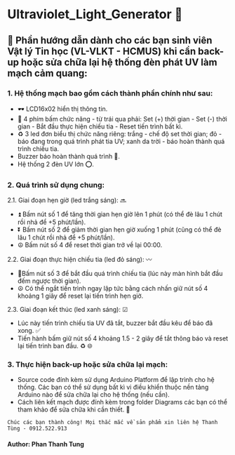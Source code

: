 # Ultraviolet_Light_Generator 💜
## 🔰 Phần hướng dẫn dành cho các bạn sinh viên Vật lý Tin học (VL-VLKT - HCMUS) khi cần back-up hoặc sửa chữa lại hệ thống đèn phát UV làm mạch cảm quang:

### 1. Hệ thống mạch bao gồm cách thành phần chính như sau:
- 🕶 LCD16x02 hiển thị thông tin.
- 💠 4 phím bấm chức năng - từ trái qua phải: Set (+) thời gian - Set (-) thời gian - Bắt đầu thực hiện chiếu tia - Reset tiến trình bất kì.
- ♻ 3 led đơn biểu thị chức năng riêng: trắng - chế độ set thời gian; đỏ - báo đang trong quá trình phát tia UV; xanh da trời - báo hoàn thành quá trình chiếu tia.
- Buzzer báo hoàn thành quá trình 💢.
- Hệ thống 2 đèn UV lớn ⭕.

### 2. Quá trình sử dụng chung:
2.1. Giai đoạn hẹn giờ (led trắng sáng): 🔜
- ⏫ Bấm nút số 1 để tăng thời gian hẹn giờ lên 1 phút (có thể đè lâu 1 chút rồi nhả để +5 phút/lần).
- ⏬ Bấm nút số 2 để giảm thời gian hẹn giờ xuống 1 phút (cũng có thể đè lâu 1 chút rồi nhả để +5 phút/lần).
- ☮ Bấm nút số 4 để reset thời gian trở về lại 00:00.

2.2. Giai đoạn thực hiện chiếu tia (led đỏ sáng): 〰
- 🔱Bấm nút số 3 để bắt đầu quá trình chiếu tia (lúc này màn hình bắt đầu đếm ngược thời gian).
- ☮ Có thể ngắt tiến trình ngay lập tức bằng cách nhấn giữ nút số 4 khoảng 1 giây để reset lại tiến trình hẹn giờ.

2.3. Giai đoạn kết thúc (led xanh sáng): ☑
- Lúc này tiến trình chiếu tia UV đã tắt, buzzer bắt đầu kêu để báo đã xong. ✅
- Tiến hành bấm giữ nút số 4 khoảng 1.5 - 2 giây để tắt thông báo và reset lại tiến trình ban đầu. ♻ 🌐

### 3. Thực hiện back-up hoặc sửa chữa lại mạch:
- Source code đính kèm sử dụng Arduino Platform để lập trình cho hệ thống. Các bạn có thể sử dụng bất kì vi điều khiển thuộc nền tảng Arduino nào để sửa chữa lại cho hệ thống (nếu cần).
- Cách liên kết mạch được đính kèm trong folder Diagrams các bạn có thể tham khảo để sửa chữa khi cần thiết. 💌

`` Chúc các bạn thành công! Mọi thắc mắc về sản phẩm xin liên hệ Thanh Tùng - 0912.522.913 ``

#### Author: Phan Thanh Tung
